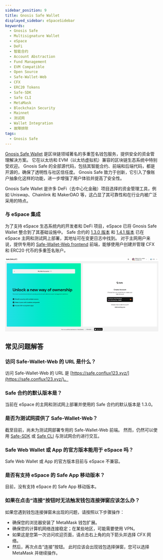 ```yaml
---
sidebar_position: 9
title: Gnosis Safe Wallet
displayed_sidebar: eSpaceSidebar
keywords:
  - Gnosis Safe
  - Multisignature Wallet
  - eSpace
  - DeFi
  - 智能合约
  - Account Abstraction
  - Fund Management
  - EVM Compatible
  - Open Source
  - Safe-Wallet-Web
  - CFX
  - ERC20 Tokens
  - Safe-SDK
  - Safe CLI
  - MetaMask
  - Blockchain Security
  - Mainnet
  - 测试网
  - Wallet Integration
  - 故障排除
tags:
  - Gnosis Safe
---
```


[Gnosis Safe Wallet](https://safe.global/) 是区块链领域著名的多重签名钱包服务，提供安全的资金管理解决方案。 它在以太坊和 EVM（以太坊虚拟机）兼容的区块链生态系统中特别受欢迎。 Gnosis Safe 的全部源代码，包括其智能合约、前端和后端代码，都是开源的，确保了透明性与社区信任度。 Gnosis Safe 致力于创新，它引入了像账户抽象化这样的功能，进一步增强了用户体验并提高了安全性。

Gnosis Safe Wallet 是许多 DeFi（去中心化金融）项目选择的资金管理工具，例如 Uniswap、Chainlink 和 MakerDAO 等，这凸显了其可靠性和在行业内被广泛采用的特点。

### 与 eSpace 集成

为了支持 eSpace 生态系统内的开发者和 DeFi 项目，eSpace 已将 Gnosis Safe Wallet 整合到了其基础设施中。 Safe 合约的 [1.3.0 版本](https://github.com/safe-global/safe-smart-account/blob/main/CHANGELOG.md#version-130-libs0) 和 [1.4.1 版本](https://github.com/safe-global/safe-smart-account/blob/main/CHANGELOG.md#version-141) 已在 eSpace 主网和测试网上部署，其地址可在变更日志中找到。 对于主网用户来说，提供专用的 [Safe-Wallet-Web frontend](https://safe.conflux123.xyz/) 前端，能够使用户创建并管理 CFX 和 ERC20 代币的多重签名账户。

![](./img/gnosis-safe-web-wallet.png)

## 常见问题解答

### 访问 Safe-Wallet-Web 的 URL 是什么？

访问 Safe-Wallet-Web 的 URL 是 [https://safe.conflux123.xyz/](https://safe.conflux123.xyz/)。

### Safe 合约的默认版本是？

当前在 eSpace 的主网和测试网上部署并使用的 Safe 合约的默认版本是 1.3.0。

### 是否为测试网提供了 Safe-Wallet-Web？

截至目前，尚未为测试网部署专用的 Safe-Wallet-Web 前端。 然而，仍然可以使用 [Safe-SDK](https://github.com/safe-global/safe-core-sdk) 或 [Safe CLI](https://github.com/safe-global/safe-cli) 与测试网合约进行交互。

### Safe Web Wallet 或 App 的官方版本能用于 eSpace 吗？

Safe Web Wallet 或 App 的官方版本目前与 eSpace 不兼容。

### 是否有支持 eSpace 的 Safe App 移动版本？

目前，没有支持 eSpace 的 Safe App 移动版本。

### 如果在点击“连接”按钮时无法触发钱包连接弹窗应该怎么办？

如果您遇到钱包连接弹窗未出现的问题，请按照以下步骤操作：

- 确保您的浏览器安装了 MetaMask 钱包扩展。
- 确保您的计算机网络连接稳定；在某些地区，可能需要使用 VPN。
- 如果这是您第一次访问欢迎页面，请点击右上角的向下箭头并选择 CFX 网络。
- 然后，再次点击“连接”按钮。 此时应该会出现钱包选择弹窗，您可以选择 MetaMask 并继续操作。

